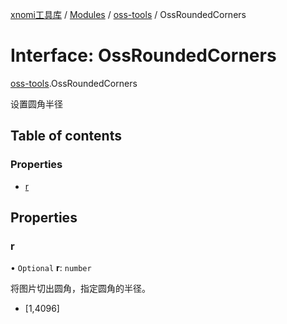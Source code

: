 [xnomi工具库](../README.md) / [Modules](../modules.md) / [oss-tools](../modules/oss_tools.md) / OssRoundedCorners

# Interface: OssRoundedCorners

[oss-tools](../modules/oss_tools.md).OssRoundedCorners

设置圆角半径

## Table of contents

### Properties

- [r](oss_tools.OssRoundedCorners.md#r)

## Properties

### r

• `Optional` **r**: `number`

将图片切出圆角，指定圆角的半径。
- [1,4096]
